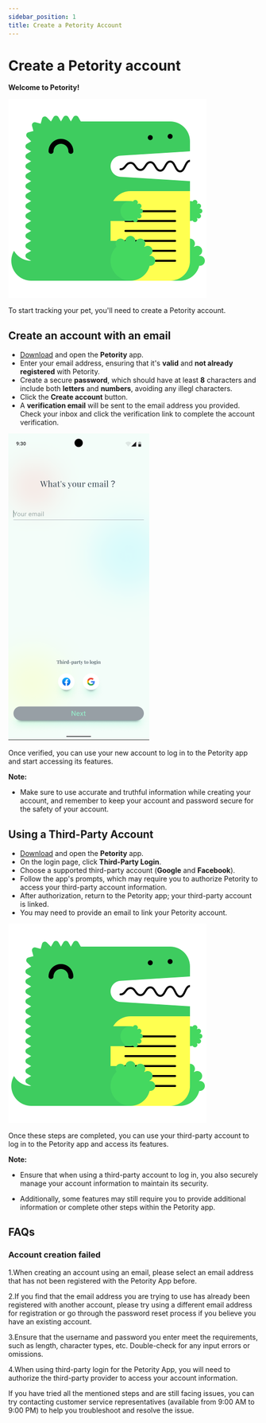 ```yaml
---
sidebar_position: 1
title: Create a Petority Account
---
```


# Create a Petority account

**Welcome to Petority!**

![welcome page](/img/logo.svg)

To start tracking your pet, you'll need to create a Petority account.
 
## Create an account with an email
+ [Download](/docs/petority/intro) and open the **Petority** app.
+ Enter your email address, ensuring that it's **valid** and **not already registered** with Petority.
+ Create a secure **password**, which should have at least **8** characters and include both **letters** and **numbers**, avoiding any illegl characters.
+ Click the **Create account** button.
+ A **verification email** will be sent to the email address you provided. Check your inbox and click the verification link to complete the account verification.

![Emai](/docs/petority/accounts/login.png)

Once verified, you can use your new account to log in to the Petority app and start accessing its features.

**Note:**

+ Make sure to use accurate and truthful information while creating your account, and remember to keep your account and password secure for the safety of your account.

## Using a Third-Party Account

+ [Download](/docs/petority/intro) and open the **Petority** app.
+ On the login page, click **Third-Party Login**.
+ Choose a supported third-party account  (**Google** and **Facebook**).
+ Follow the app's prompts, which may require you to authorize Petority to access your third-party account information.
+ After authorization, return to the Petority app; your third-party account is linked.
+ You may need to provide an email to link your Petority account.

![Third-Party](/img/logo.svg)
  
Once these steps are completed, you can use your third-party account to log in to the Petority app and access its features.

**Note:**

+ Ensure that when using a third-party account to log in, you also securely manage your account information to maintain its security. 

+ Additionally, some features may still require you to provide additional information or complete other steps within the Petority app.

## FAQs
### Account creation failed
1.When creating an account using an email, please select an email address that has not been registered with the Petority App before.

2.If you find that the email address you are trying to use has already been registered with another account, please try using a different email address for registration or go through the password reset process if you believe you have an existing account.

3.Ensure that the username and password you enter meet the requirements, such as length, character types, etc. Double-check for any input errors or omissions.

4.When using third-party login for the Petority App, you will need to authorize the third-party provider to access your account information.

If you have tried all the mentioned steps and are still facing issues, you can try contacting customer service representatives (available from 9:00 AM to 9:00 PM) to help you troubleshoot and resolve the issue.



